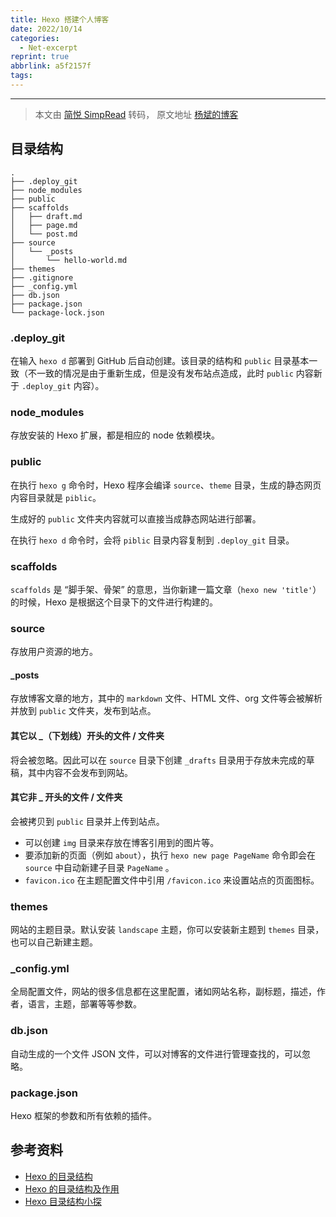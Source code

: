 ```yaml
---
title: Hexo 搭建个人博客
date: 2022/10/14
categories:
  - Net-excerpt
reprint: true
abbrlink: a5f2157f
tags:
---
```



---

> 本文由 [简悦 SimpRead](http://ksria.com/simpread/) 转码， 原文地址 [杨斌的博客](https://y0ngb1n.github.io/a/b821c4ca.html)


目录结构
----

```
.
├── .deploy_git
├── node_modules
├── public
├── scaffolds
│   ├── draft.md
│   ├── page.md
│   └── post.md
├── source
│   └── _posts
│       └── hello-world.md
├── themes
├── .gitignore
├── _config.yml
├── db.json
├── package.json
└── package-lock.json
```

### .deploy_git

在输入 `hexo d` 部署到 GitHub 后自动创建。该目录的结构和 `public` 目录基本一致（不一致的情况是由于重新生成，但是没有发布站点造成，此时 `public` 内容新于 `.deploy_git` 内容）。

### node_modules

存放安装的 Hexo 扩展，都是相应的 node 依赖模块。

### public

在执行 `hexo g` 命令时，Hexo 程序会编译 `source`、`theme` 目录，生成的静态网页内容目录就是 `piblic`。

生成好的 `public` 文件夹内容就可以直接当成静态网站进行部署。

在执行 `hexo d` 命令时，会将 `piblic` 目录内容复制到 `.deploy_git` 目录。

### scaffolds

`scaffolds` 是 “脚手架、骨架” 的意思，当你新建一篇文章（`hexo new 'title'`）的时候，Hexo 是根据这个目录下的文件进行构建的。

### source

存放用户资源的地方。

#### _posts

存放博客文章的地方，其中的 `markdown` 文件、HTML 文件、org 文件等会被解析并放到 `public` 文件夹，发布到站点。

#### 其它以 _（下划线）开头的文件 / 文件夹

将会被忽略。因此可以在 `source` 目录下创建 `_drafts` 目录用于存放未完成的草稿，其中内容不会发布到网站。

#### 其它非 _ 开头的文件 / 文件夹

会被拷贝到 `public` 目录并上传到站点。

*   可以创建 `img` 目录来存放在博客引用到的图片等。
*   要添加新的页面（例如 `about`），执行 `hexo new page PageName` 命令即会在 `source` 中自动新建子目录 `PageName` 。
*   `favicon.ico` 在主题配置文件中引用 `/favicon.ico` 来设置站点的页面图标。

### themes

网站的主题目录。默认安装 `landscape` 主题，你可以安装新主题到 `themes` 目录，也可以自己新建主题。

### _config.yml

全局配置文件，网站的很多信息都在这里配置，诸如网站名称，副标题，描述，作者，语言，主题，部署等等参数。

### db.json

自动生成的一个文件 JSON 文件，可以对博客的文件进行管理查找的，可以忽略。

### package.json

Hexo 框架的参数和所有依赖的插件。

参考资料
----

*   [Hexo 的目录结构](https://www.jianshu.com/p/17d55d420d94)
*   [Hexo 的目录结构及作用](http://syxiaqj.github.io/2014/02/18/structure-of-hexo/)
*   [Hexo 目录结构小探](https://yuchen-lea.github.io/2016-01-18-hexo-dir-struct/)